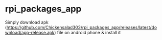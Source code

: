 # rpi_packages_app
Simply download apk (https://github.com/Chickensalad303/rpi_packages_app/releases/latest/download/app-release.apk) file on android phone & install it
